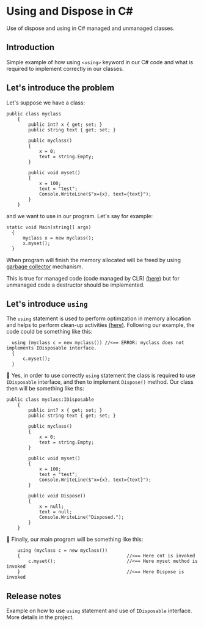 # Using and Dispose in C#
Use of dispose and using in C# managed and unmanaged classes.

##  Introduction
Simple example of how using `<using>` keyword in our C# code and what is required to implement correctly in our classes.


## Let's introduce the problem
Let's suppose we have a class:

```
public class myclass
    {
        public int? x { get; set; }
        public string text { get; set; }

        public myclass()
        {
            x = 0;
            text = string.Empty;
        }

        public void myset()
        {
            x = 100;
            text = "test";
            Console.WriteLine($"x={x}, text={text}");
        }
    }
```


and we want to use in our program. Let's say for example: 

```
static void Main(string[] args)
  {
      myclass x = new myclass();
      x.myset();
  }    
```
When program will finish the memory allocated will be freed by using [garbage collector](https://docs.microsoft.com/en-us/dotnet/standard/garbage-collection/fundamentals) mechanism.  

This is true for managed code (code managed by CLR) [(here)](https://docs.microsoft.com/en-us/dotnet/standard/managed-code) but for unmanaged code a destructor should be implemented.  


## Let's introduce `using`
The `using` statement is used to perform optimzation in memory allocation and helps to perform clean-up activities [(here)](https://docs.microsoft.com/en-us/dotnet/csharp/language-reference/keywords/using-statement). Following our example, the code could be something like this:

```
  using (myclass c = new myclass()) //<== ERROR: myclass does not implements IDisposable interface.
  {
      c.myset();
  }
```
&#x1F534;
Yes, in order to use correctly `using` statement the class is required to use `IDisposable` interface, and then to implement `Dispose()` method. Our class then will be something like ths:

```
public class myclass:IDisposable
    {
        public int? x { get; set; }
        public string text { get; set; }

        public myclass()
        {
            x = 0;
            text = string.Empty;
        }

        public void myset()
        {
            x = 100;
            text = "test";
            Console.WriteLine($"x={x}, text={text}");
        }
        
        public void Dispose()
        {
            x = null;
            text = null;
            Console.WriteLine("Disposed.");
        }
    }

```
&#x1F535; Finally, our main program will be something like this:


```
    using (myclass c = new myclass())
    {                                       //<== Here cnt is invoked
        c.myset();                          //<== Here myset method is invoked
    }                                       //<== Here Dispose is invoked
```


## Release notes
Example on how to use `using` statement and use of `IDisposable` interface. More details in the project.

